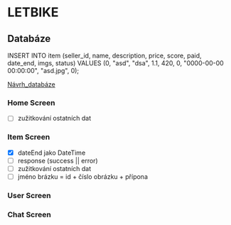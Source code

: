 # LETBIKE

## Databáze

INSERT INTO item (seller_id, name, description, price, score, paid, date_end, imgs, status) VALUES (0, "asd", "dsa", 1.1, 420, 0, "0000-00-00 00:00:00", "asd.jpg", 0);

[Návrh_databáze](https://dbdiagram.io/d/603a99cdfcdcb6230b21cb94)

### Home Screen

- [ ] zužitkování ostatních dat

### Item Screen

- [x] dateEnd jako DateTime
- [ ] response (success || error)
- [ ] zužitkování ostatních dat
- [ ] jméno brázku = id + číslo obrázku + přípona

### User Screen

### Chat Screen
